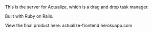 This is the server for Actualize, which is a drag and drop task manager. 

Built with Ruby on Rails. 

View the final product here: actualize-frontend.herokuapp.com



